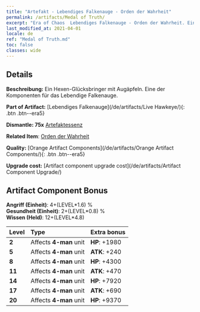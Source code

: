 ```yaml
---
title: "Artefakt - Lebendiges Falkenauge - Orden der Wahrheit"
permalink: /artifacts/Medal of Truth/
excerpt: "Era of Chaos  Lebendiges Falkenauge - Orden der Wahrheit. Ein Hexen-Glücksbringer mit Augäpfeln. Eine der Komponenten für das Lebendige Falkenauge."
last_modified_at: 2021-04-01
locale: de
ref: "Medal of Truth.md"
toc: false
classes: wide
---
```




## Details

 **Beschreibung:** Ein Hexen-Glücksbringer mit Augäpfeln. Eine der Komponenten für das Lebendige Falkenauge.

 **Part of Artifact:** [Lebendiges Falkenauge](/de/artifacts/Live Hawkeye/){: .btn .btn--era5}

 **Dismantle: 75x** [Artefaktessenz](/de/Items/con_905/)

 **Related Item**: [Orden der Wahrheit](/de/Items/art_134/)

 **Quality:** [Orange Artifact Components](/de/artifacts/Orange Artifact Components/){: .btn .btn--era5}

 **Upgrade cost:** [Artifact component upgrade cost](/de/artifacts/Artifact Component Upgrade/)

## Artifact Component Bonus

  **Angriff (Einheit)**: 4+(LEVEL\*1.6) %<br/>**Gesundheit (Einheit)**: 2+(LEVEL\*0.8) %<br/>**Wissen (Held)**: 12+(LEVEL\*4.8)

  |  Level  | Type |    Extra bonus  | 
  |:--------|:-----|:----------------| 
  | **2** | Affects **4-man** unit | **HP**: +1980 | 
  | **5** | Affects **4-man** unit | **ATK**: +240 | 
  | **8** | Affects **4-man** unit | **HP**: +4300 | 
  | **11** | Affects **4-man** unit | **ATK**: +470 | 
  | **14** | Affects **4-man** unit | **HP**: +7920 | 
  | **17** | Affects **4-man** unit | **ATK**: +690 | 
  | **20** | Affects **4-man** unit | **HP**: +9370 | 
